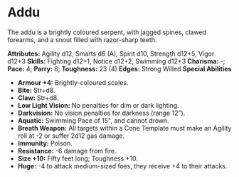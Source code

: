 # Addu

The addu is a brightly coloured serpent, with jagged spines, clawed
forearms, and a snout filled with razor-sharp teeth.

**Attributes:** Agility d12, Smarts d6 (A), Spirit d10, Strength d12+5,
Vigor d12+3
**Skills:** Fighting d12+1, Notice d12+2, Swimming d12+3
**Charisma:** -; **Pace:** 4; **Parry:** 8; **Toughness:** 23 (4)
**Edges:** Strong Willed
**Special Abilities**

- **Armour +4:** Brightly-coloured scales.
- **Bite:** Str+d8.
- **Claw:** Str+d8.
- **Low Light Vision:** No penalties for dim or dark lighting.
- **Darkvision:** No vision penalties for darkness (range 12").
- **Aquatic:** Swimming Pace of 15", and cannot drown.
- **Breath Weapon:** All targets within a Cone Template must make an
Agility roll at -2 or suffer 2d12 gas damage.
- **Immunity:** Poison.
- **Resistance:** -6 damage from fire.
- **Size +10:** Fifty feet long; Toughness +10.
- **Huge:** -4 to attack medium-sized foes, they receive +4 to their
attacks.
